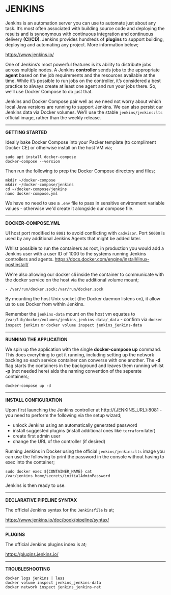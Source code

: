 # JENKINS

Jenkins is an automation server you can use to automate just about any task. It’s most often associated with building source code and deploying the results and is synonymous with continuous integration and continuous delivery **(CI/CD)**. Jenkins provides hundreds of **plugins** to support building, deploying and automating any project. More information below;

https://www.jenkins.io/

One of Jenkins’s most powerful features is its ability to distribute jobs across multiple nodes. A Jenkins **controller** sends jobs to the appropriate **agent** based on the job requirements and the resources available at the time. While it’s possible to run jobs on the controller, it’s considered a best practice to always create at least one agent and run your jobs there. So, we’ll use Docker Compose to do just that. 

Jenkins and Docker Compose pair well as we need not worry about which local Java versions are running to support Jenkins. We can also persist our Jenkins data via Docker volumes. We'll use the stable `jenkins/jenkins:lts` official image, rather than the weekly release.

---

**GETTING STARTED**

Ideally bake Docker Compose into your Packer template (to compliment Docker CE) or otherwise install on the host VM via;
```
sudo apt install docker-compose
docker-compose --version
```
Then run the following to prep the Docker Compose directory and files;
```
mkdir ~/docker-compose
mkdir ~/docker-compose/jenkins
cd ~/docker-compose/jenkins
nano docker-compose.yml
```
We have no need to use a `.env` file to pass in sensitive environment variable values - otherwise we'd create it alongside our compose file.

---

**DOCKER-COMPOSE.YML**

UI host port modified to `8081` to avoid conflicting with `cadvisor`. Port `50000` is used by any additional Jenkins Agents that might be added later.

Whilst possible to run the containers as root, in production you would add a Jenkins user with a user ID of 1000 to the systems running Jenkins controllers and agents. https://docs.docker.com/engine/install/linux-postinstall/

We're also allowing our docker cli inside the container to communicate with the docker service on the host via the additional volume mount;
```
- /var/run/docker.sock:/var/run/docker.sock
```
By mounting the host Unix socket (the Docker daemon listens on), it allow us to use Docker from within Jenkins.

Remember the `jenkins-data` mount on the host vm equates to `/var/lib/docker/volumes/jenkins_jenkins-data/_data` - confirm via `docker inspect jenkins` or `docker volume inspect jenkins_jenkins-data`

---

**RUNNING THE APPLICATION**

We spin up the application with the single **docker-compose up** command. This does everything to get it running, including setting up the network backing so each service container can converse with one another. The **-d** flag starts the containers in the background and leaves them running whilst **-p** (not needed here) aids the naming convention of the seperate containers;

```
docker-compose up -d
```

---

**INSTALL CONFIGURATION**

Upon first launching the Jenkins controller at http://{JENKINS_URL}:8081 - you need to perform the following via the setup wizard;
- unlock Jenkins using an automatically generated password
- install suggested plugins (install additional ones like `terraform` later)
- create first admin user
- change the URL of the controller (if desired)

Running Jenkins in Docker using the official `jenkins/jenkins:lts` image you can use the following to print the password in the console without having to exec into the container;
```
sudo docker exec ${CONTAINER_NAME} cat /var/jenkins_home/secrets/initialAdminPassword
```
Jenkins is then ready to use.

---

**DECLARATIVE PIPELINE SYNTAX**

The official Jenkins syntax for the `Jenkinsfile` is at;

https://www.jenkins.io/doc/book/pipeline/syntax/ 

---

**PLUGINS**

The official Jenkins plugins index is at;

https://plugins.jenkins.io/

---

**TROUBLESHOOTING**

```
docker logs jenkins | less
docker volume inspect jenkins_jenkins-data
docker network inspect jenkins_jenkins-net

```